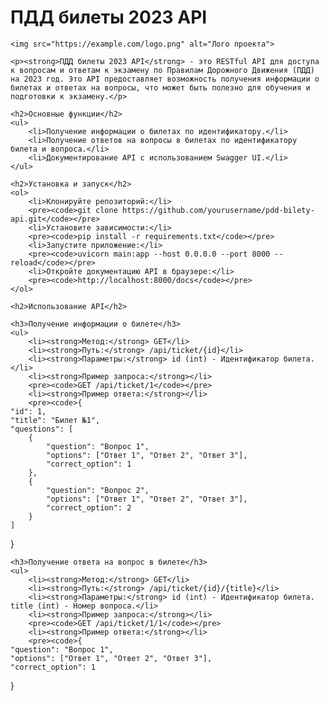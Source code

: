 <!DOCTYPE html>
<html lang="en">
<head>
    <meta charset="UTF-8">
    <meta name="viewport" content="width=device-width, initial-scale=1.0">
    <title>ПДД билеты 2023 API</title>
</head>
<body>
    <h1>ПДД билеты 2023 API</h1>

    <img src="https://example.com/logo.png" alt="Лого проекта">

    <p><strong>ПДД билеты 2023 API</strong> - это RESTful API для доступа к вопросам и ответам к экзамену по Правилам Дорожного Движения (ПДД) на 2023 год. Это API предоставляет возможность получения информации о билетах и ответах на вопросы, что может быть полезно для обучения и подготовки к экзамену.</p>

    <h2>Основные функции</h2>
    <ul>
        <li>Получение информации о билетах по идентификатору.</li>
        <li>Получение ответов на вопросы в билетах по идентификатору билета и вопроса.</li>
        <li>Документирование API с использованием Swagger UI.</li>
    </ul>

    <h2>Установка и запуск</h2>
    <ol>
        <li>Клонируйте репозиторий:</li>
        <pre><code>git clone https://github.com/yourusername/pdd-bilety-api.git</code></pre>
        <li>Установите зависимости:</li>
        <pre><code>pip install -r requirements.txt</code></pre>
        <li>Запустите приложение:</li>
        <pre><code>uvicorn main:app --host 0.0.0.0 --port 8000 --reload</code></pre>
        <li>Откройте документацию API в браузере:</li>
        <pre><code>http://localhost:8000/docs</code></pre>
    </ol>

    <h2>Использование API</h2>

    <h3>Получение информации о билете</h3>
    <ul>
        <li><strong>Метод:</strong> GET</li>
        <li><strong>Путь:</strong> /api/ticket/{id}</li>
        <li><strong>Параметры:</strong> id (int) - Идентификатор билета.</li>
        <li><strong>Пример запроса:</strong></li>
        <pre><code>GET /api/ticket/1</code></pre>
        <li><strong>Пример ответа:</strong></li>
        <pre><code>{
    "id": 1,
    "title": "Билет №1",
    "questions": [
        {
            "question": "Вопрос 1",
            "options": ["Ответ 1", "Ответ 2", "Ответ 3"],
            "correct_option": 1
        },
        {
            "question": "Вопрос 2",
            "options": ["Ответ 1", "Ответ 2", "Ответ 3"],
            "correct_option": 2
        }
    ]
}</code></pre>
    </ul>

    <h3>Получение ответа на вопрос в билете</h3>
    <ul>
        <li><strong>Метод:</strong> GET</li>
        <li><strong>Путь:</strong> /api/ticket/{id}/{title}</li>
        <li><strong>Параметры:</strong> id (int) - Идентификатор билета. title (int) - Номер вопроса.</li>
        <li><strong>Пример запроса:</strong></li>
        <pre><code>GET /api/ticket/1/1</code></pre>
        <li><strong>Пример ответа:</strong></li>
        <pre><code>{
    "question": "Вопрос 1",
    "options": ["Ответ 1", "Ответ 2", "Ответ 3"],
    "correct_option": 1
}</code></pre>
</body>
</html>
